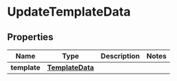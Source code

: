

# UpdateTemplateData


## Properties

Name | Type | Description | Notes
------------ | ------------- | ------------- | -------------
**template** | [**TemplateData**](TemplateData.md) |  | 



